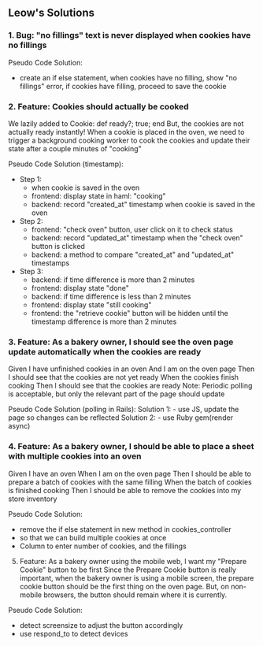 Leow's Solutions
-----------------------

### 1. Bug: "no fillings" text is never displayed when cookies have no fillings

Pseudo Code Solution:
- create an if else statement, when cookies have no filling, show "no fillings" error, if cookies have filling, proceed to save the cookie

### 2. Feature: Cookies should actually be cooked
   We lazily added to Cookie: def ready?; true; end
   But, the cookies are not actually ready instantly! When a cookie is placed in the oven, we need to trigger a background cooking worker to cook the cookies and update their state after a couple minutes of "cooking"

Pseudo Code Solution (timestamp):
- Step 1:
   - when cookie is saved in the oven
   - frontend: display state in haml: "cooking"
   - backend: record "created_at" timestamp when cookie is saved in the oven
- Step 2:
   - frontend: "check oven" button, user click on it to check status
   - backend: record "updated_at" timestamp when the "check oven" button is clicked
   - backend: a method to compare "created_at" and "updated_at" timestamps
- Step 3:
   - backend: if time difference is more than 2 minutes
   - frontend: display state "done"
   - backend: if time difference is less than 2 minutes
   - frontend: display state "still cooking"
   - frontend: the "retrieve cookie" button will be hidden until the timestamp difference is more than 2 minutes

### 3. Feature: As a bakery owner, I should see the oven page update automatically when the cookies are ready
   Given I have unfinished cookies in an oven
   And I am on the oven page
   Then I should see that the cookies are not yet ready
   When the cookies finish cooking
   Then I should see that the cookies are ready
   Note: Periodic polling is acceptable, but only the relevant part of the page should update

Pseudo Code Solution (polling in Rails):
   Solution 1: - use JS, update the page so changes can be reflected
   Solution 2: - use Ruby gem(render async)

### 4. Feature: As a bakery owner, I should be able to place a sheet with multiple cookies into an oven
   Given I have an oven
   When I am on the oven page
   Then I should be able to prepare a batch of cookies with the same filling
   When the batch of cookies is finished cooking
   Then I should be able to remove the cookies into my store inventory

Pseudo Code Solution:
- remove the if else statement in new method in cookies_controller
- so that we can build multiple cookies at once
- Column to enter number of cookies, and the fillings

5. Feature: As a bakery owner using the mobile web, I want my "Prepare Cookie" button to be first
   Since the Prepare Cookie button is really important, when the bakery owner is using a mobile screen, the prepare cookie button should be the first thing on the oven page. But, on non-mobile browsers, the button should remain where it is currently.

Pseudo Code Solution:
- detect screensize to adjust the button accordingly
- use respond_to to detect devices